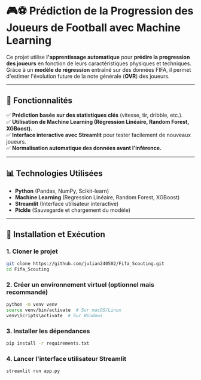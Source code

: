 # 🎮⚽ Prédiction de la Progression des Joueurs de Football avec Machine Learning

Ce projet utilise **l'apprentissage automatique** pour **prédire la progression des joueurs** en fonction de leurs caractéristiques physiques et techniques. Grâce à un **modèle de régression** entraîné sur des données FIFA, il permet d'estimer l'évolution future de la note générale (**OVR**) des joueurs.

---

## 📌 **Fonctionnalités**
✅ **Prédiction basée sur des statistiques clés** (vitesse, tir, dribble, etc.).  
✅ **Utilisation de Machine Learning (Régression Linéaire, Random Forest, XGBoost).**  
✅ **Interface interactive avec Streamlit** pour tester facilement de nouveaux joueurs.  
✅ **Normalisation automatique des données avant l'inférence.**  

---

## 📊 **Technologies Utilisées**
- **Python** (Pandas, NumPy, Scikit-learn)
- **Machine Learning** (Regression Linéaire, Random Forest, XGBoost)
- **Streamlit** (Interface utilisateur interactive)
- **Pickle** (Sauvegarde et chargement du modèle)

---

## 🚀 **Installation et Exécution**
### **1. Cloner le projet**
```bash
git clone https://github.com/julian240502/Fifa_Scouting.git
cd Fifa_Scouting
```
### **2. Créer un environnement virtuel (optionnel mais recommandé)**
```bash
python -m venv venv
source venv/bin/activate  # Sur macOS/Linux
venv\Scripts\activate  # Sur Windows
```
### **3. Installer les dépendances**
```bash
pip install -r requirements.txt
```
### **4. Lancer l'interface utilisateur Streamlit**
```bash
streamlit run app.py
```

